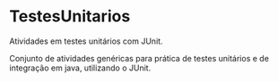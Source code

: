 # TestesUnitarios
Atividades em testes unitários com JUnit.

Conjunto de atividades genéricas para prática de testes unitários e de integração em java, utilizando o JUnit.
